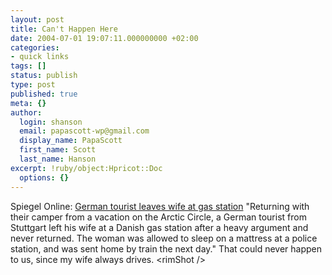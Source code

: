 ```yaml
---
layout: post
title: Can't Happen Here
date: 2004-07-01 19:07:11.000000000 +02:00
categories:
- quick links
tags: []
status: publish
type: post
published: true
meta: {}
author:
  login: shanson
  email: papascott-wp@gmail.com
  display_name: PapaScott
  first_name: Scott
  last_name: Hanson
excerpt: !ruby/object:Hpricot::Doc
  options: {}
---
```

<p>Spiegel Online: <a href="http://www.spiegel.de/panorama/0,1518,306732,00.html" title="Beziehungsstress: Tourist lässt Ehefrau an Tankstelle stehen - Panorama - SPIEGEL ONLINE">German tourist leaves wife at gas station</a> "Returning with their camper from a vacation on the Arctic Circle, a German tourist from Stuttgart left his wife at a Danish gas station after a heavy argument and never returned. The woman was allowed to sleep on a mattress at a police station, and was sent home by train the next day." That could never happen to us, since my wife always drives. &lt;rimShot /&gt;</p>
